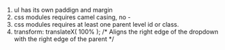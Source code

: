 1. ul has its own paddign and margin
2. css modules requires camel casing, no -
3. css modules requires at least one parent level id or class.
4. transform: translateX(
    100%
  ); /* Aligns the right edge of the dropdown with the right edge of the parent */